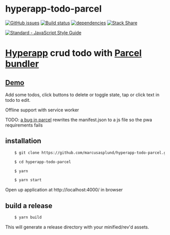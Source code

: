 # hyperapp-todo-parcel

[![GitHub issues](https://img.shields.io/github/issues/marcusasplund/hyperapp-todo-parcel.svg)](https://github.com/marcusasplund/hyperapp-todo-parcel/issues)
[![Build status](https://travis-ci.org/marcusasplund/hyperapp-todo-parcel.svg?branch=master)](https://travis-ci.org/marcusasplund/hyperapp-todo-parcel)
[![dependencies](https://david-dm.org/marcusasplund/hyperapp-todo-parcel.svg)](https://david-dm.org/marcusasplund/hyperapp-todo-parcel)
[![Stack Share](http://img.shields.io/badge/tech-stack-0690fa.svg?style=flat)](http://stackshare.io/marcusasplund/hyperapp-todo-parcel)


[![Standard - JavaScript Style Guide](https://cdn.rawgit.com/feross/standard/master/badge.svg)](https://github.com/feross/standard)

# [Hyperapp](https://github.com/hyperapp/hyperapp) crud todo with [Parcel bundler](https://github.com/parcel-bundler/parcel)

## [Demo](https://pap.as/hyperapp/todoparcel/)

Add some todos, click buttons to delete or toggle state, tap or click text in todo to edit.

Offline support with service worker

TODO: [a bug in parcel](https://github.com/parcel-bundler/parcel/issues/235) rewrites the manifest.json to a js file so the pwa requirements fails  

## installation

````bash
    $ git clone https://github.com/marcusasplund/hyperapp-todo-parcel.git

    $ cd hyperapp-todo-parcel

    $ yarn

    $ yarn start
````

Open up application at http://localhost:4000/ in browser

## build a release

````bash
    $ yarn build

````
This will generate a release directory with your minified/rev'd assets.
